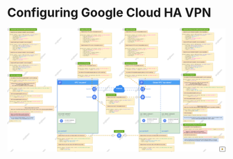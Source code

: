 # Configuring Google Cloud HA VPN

![Task Map](https://github.com/angliwen/public/blob/70115f8f60ef691810a28c4d208fd66a679f603a/configuring-google-cloud-ha-vpn/map.png)
